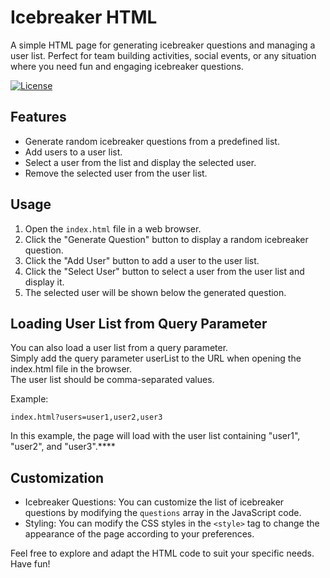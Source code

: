 # Icebreaker HTML

A simple HTML page for generating icebreaker questions and managing a user list. Perfect for team building activities, social events, or any situation where you need fun and engaging icebreaker questions.

[![License](https://img.shields.io/badge/license-MIT-blue.svg)](https://opensource.org/licenses/MIT)

## Features

- Generate random icebreaker questions from a predefined list.
- Add users to a user list.
- Select a user from the list and display the selected user.
- Remove the selected user from the user list.

## Usage

1. Open the `index.html` file in a web browser.
2. Click the "Generate Question" button to display a random icebreaker question.
3. Click the "Add User" button to add a user to the user list.
4. Click the "Select User" button to select a user from the user list and display it.
5. The selected user will be shown below the generated question.

## Loading User List from Query Parameter
You can also load a user list from a query parameter.  
Simply add the query parameter userList to the URL when opening the index.html file in the browser.  
The user list should be comma-separated values.

Example:
```
index.html?users=user1,user2,user3
```
In this example, the page will load with the user list containing "user1", "user2", and "user3".****

## Customization

- Icebreaker Questions: You can customize the list of icebreaker questions by modifying the `questions` array in the JavaScript code.
- Styling: You can modify the CSS styles in the `<style>` tag to change the appearance of the page according to your preferences.

Feel free to explore and adapt the HTML code to suit your specific needs. Have fun!

